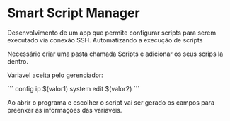 # Smart Script Manager

Desenvolvimento de um app que permite configurar scripts para serem executado via conexão SSH. Automatizando a execução de scripts

Necessário criar uma pasta chamada Scripts e adicionar os seus scrips la dentro.  

Variavel aceita pelo gerenciador:

´´´
config ip $(valor1)
system edit $(valor2)
´´´

Ao abrir o programa e escolher o script vai ser gerado os campos para preenxer as informações das variaveis.
